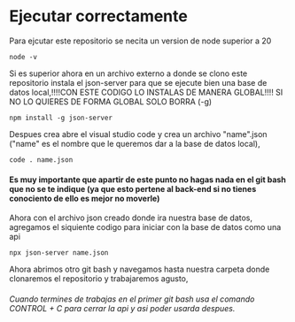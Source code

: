 # Ejecutar correctamente
Para ejcutar este repositorio se necita un version de node superior a 20

```
node -v
```

Si es superior ahora en un archivo externo a donde se clono este repositorio instala el json-server para que se ejecute bien una base de datos local,!!!!CON ESTE CODIGO LO INSTALAS DE MANERA GLOBAL!!!! SI NO LO QUIERES DE FORMA GLOBAL SOLO BORRA (-g)
```
npm install -g json-server
```

Despues crea abre el visual studio code y crea un archivo "name".json ("name" es el nombre que le queremos dar a la base de datos local),
```
code . name.json
```

#### Es muy importante que apartir de este punto no hagas nada en el git bash que no se te indique (ya que esto pertene al back-end si no tienes conociento de ello es mejor no moverle)

Ahora con el archivo json creado donde ira nuestra base de datos, agregamos el siquiente codigo para iniciar con la base de datos como una api
```
npx json-server name.json
```

Ahora abrimos otro git bash y navegamos hasta nuestra carpeta donde clonaremos el repositorio y trabajaremos agusto,

###### Cuando termines de trabajas en el primer git bash usa el comando CONTROL + C para cerrar la api y asi poder usarda despues.
